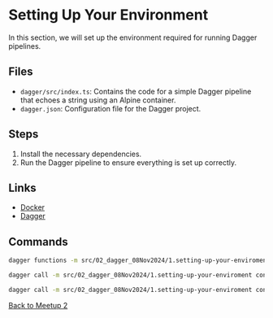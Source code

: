 # Setting Up Your Environment

In this section, we will set up the environment required for running Dagger
pipelines.

## Files

- `dagger/src/index.ts`: Contains the code for a simple Dagger pipeline that
  echoes a string using an Alpine container.
- `dagger.json`: Configuration file for the Dagger project.

## Steps

1. Install the necessary dependencies.
2. Run the Dagger pipeline to ensure everything is set up correctly.

## Links

- [Docker](https://docs.docker.com/engine/install/)
- [Dagger](https://docs.dagger.io/install/)

## Commands

```bash
dagger functions -m src/02_dagger_08Nov2024/1.setting-up-your-enviroment
```

```bash
dagger call -m src/02_dagger_08Nov2024/1.setting-up-your-enviroment container-echo --help
```

```bash
dagger call -m src/02_dagger_08Nov2024/1.setting-up-your-enviroment container-echo --string-arg="hello-world"
```

[Back to Meetup 2](../README.md)
